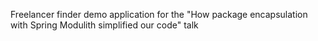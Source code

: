 Freelancer finder demo application for the "How package encapsulation with Spring Modulith simplified our code" talk
